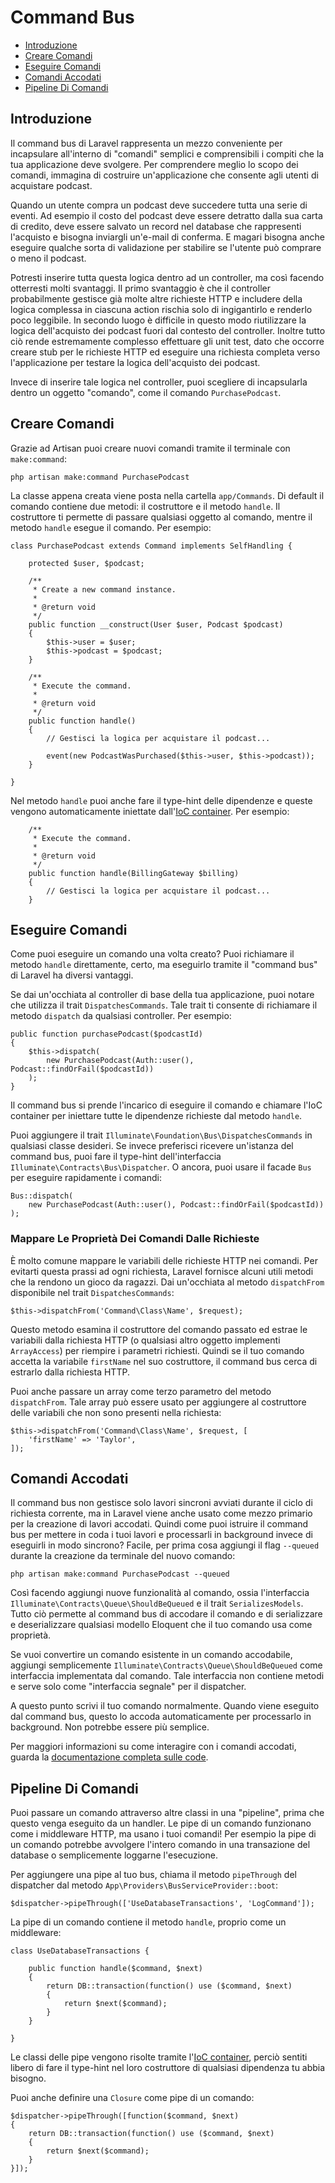 # Command Bus

- [Introduzione](#introduzione)
- [Creare Comandi](#creare-comandi)
- [Eseguire Comandi](#eseguire-comandi)
- [Comandi Accodati](#comandi-accodati)
- [Pipeline Di Comandi](#pipeline-di-comandi)

<a name="introduzione"></a>
## Introduzione

Il command bus di Laravel rappresenta un mezzo conveniente per incapsulare all'interno di "comandi" semplici e comprensibili i compiti che la tua applicazione deve svolgere. Per comprendere meglio lo scopo dei comandi, immagina di costruire un'applicazione che consente agli utenti di acquistare podcast.

Quando un utente compra un podcast deve succedere tutta una serie di eventi. Ad esempio il costo del podcast deve essere detratto dalla sua carta di credito, deve essere salvato un record nel database che rappresenti l'acquisto e bisogna inviargli un'e-mail di conferma. E magari bisogna anche eseguire qualche sorta di validazione per stabilire se l'utente può comprare o meno il podcast.

Potresti inserire tutta questa logica dentro ad un controller, ma così facendo otterresti molti svantaggi. Il primo svantaggio è che il controller probabilmente gestisce già molte altre richieste HTTP e includere della logica complessa in ciascuna action rischia solo di ingigantirlo e renderlo poco leggibile. In secondo luogo è difficile in questo modo riutilizzare la logica dell'acquisto dei podcast fuori dal contesto del controller. Inoltre tutto ciò rende estremamente complesso effettuare gli unit test, dato che occorre creare stub per le richieste HTTP ed eseguire una richiesta completa verso l'applicazione per testare la logica dell'acquisto dei podcast.

Invece di inserire tale logica nel controller, puoi scegliere di incapsularla dentro un oggetto "comando", come il comando `PurchasePodcast`.

<a name="creare-comandi"></a>
## Creare Comandi

Grazie ad Artisan puoi creare nuovi comandi tramite il terminale con `make:command`:

	php artisan make:command PurchasePodcast

La classe appena creata viene posta nella cartella `app/Commands`. Di default il comando contiene due metodi: il costruttore e il metodo `handle`. Il costruttore ti permette di passare qualsiasi oggetto al comando, mentre il metodo `handle` esegue il comando. Per esempio:

	class PurchasePodcast extends Command implements SelfHandling {

		protected $user, $podcast;

		/**
		 * Create a new command instance.
		 *
		 * @return void
		 */
		public function __construct(User $user, Podcast $podcast)
		{
			$this->user = $user;
			$this->podcast = $podcast;
		}

		/**
		 * Execute the command.
		 *
		 * @return void
		 */
		public function handle()
		{
			// Gestisci la logica per acquistare il podcast...

			event(new PodcastWasPurchased($this->user, $this->podcast));
		}

	}

Nel metodo `handle` puoi anche fare il type-hint delle dipendenze e queste vengono automaticamente iniettate dall'[IoC container](/container). Per esempio:

		/**
		 * Execute the command.
		 *
		 * @return void
		 */
		public function handle(BillingGateway $billing)
		{
			// Gestisci la logica per acquistare il podcast...
		}

<a name="eseguire-comandi"></a>
## Eseguire Comandi

Come puoi eseguire un comando una volta creato? Puoi richiamare il metodo `handle` direttamente, certo, ma eseguirlo tramite il "command bus" di Laravel ha diversi vantaggi.

Se dai un'occhiata al controller di base della tua applicazione, puoi notare che utilizza il trait `DispatchesCommands`. Tale trait ti consente di richiamare il metodo `dispatch` da qualsiasi controller. Per esempio:

	public function purchasePodcast($podcastId)
	{
		$this->dispatch(
			new PurchasePodcast(Auth::user(), Podcast::findOrFail($podcastId))
		);
	}

Il command bus si prende l'incarico di eseguire il comando e chiamare l'IoC container per iniettare tutte le dipendenze richieste dal metodo `handle`.

Puoi aggiungere il trait `Illuminate\Foundation\Bus\DispatchesCommands` in qualsiasi classe desideri. Se invece preferisci ricevere un'istanza del command bus, puoi fare il type-hint dell'interfaccia `Illuminate\Contracts\Bus\Dispatcher`. O ancora, puoi usare il facade `Bus` per eseguire rapidamente i comandi:

	Bus::dispatch(
		new PurchasePodcast(Auth::user(), Podcast::findOrFail($podcastId))
	);

### Mappare Le Proprietà Dei Comandi Dalle Richieste

È molto comune mappare le variabili delle richieste HTTP nei comandi. Per evitarti questa prassi ad ogni richiesta, Laravel fornisce alcuni utili metodi che la rendono un gioco da ragazzi. Dai un'occhiata al metodo `dispatchFrom` disponibile nel trait `DispatchesCommands`:

	$this->dispatchFrom('Command\Class\Name', $request);

Questo metodo esamina il costruttore del comando passato ed estrae le variabili dalla richiesta HTTP (o qualsiasi altro oggetto implementi `ArrayAccess`) per riempire i parametri richiesti. Quindi se il tuo comando accetta la variabile `firstName` nel suo costruttore, il command bus cerca di estrarlo dalla richiesta HTTP.

Puoi anche passare un array come terzo parametro del metodo `dispatchFrom`. Tale array può essere usato per aggiungere al costruttore delle variabili che non sono presenti nella richiesta:

	$this->dispatchFrom('Command\Class\Name', $request, [
		'firstName' => 'Taylor',
	]);

<a name="comandi-accodati"></a>
## Comandi Accodati

Il command bus non gestisce solo lavori sincroni avviati durante il ciclo di richiesta corrente, ma in Laravel viene anche usato come mezzo primario per la creazione di lavori accodati. Quindi come puoi istruire il command bus per mettere in coda i tuoi lavori e processarli in background invece di eseguirli in modo sincrono? Facile, per prima cosa aggiungi il flag `--queued` durante la creazione da terminale del nuovo comando:

	php artisan make:command PurchasePodcast --queued

Così facendo aggiungi nuove funzionalità al comando, ossia l'interfaccia `Illuminate\Contracts\Queue\ShouldBeQueued` e il trait `SerializesModels`. Tutto ciò permette al command bus di accodare il comando e di serializzare e deserializzare qualsiasi modello Eloquent che il tuo comando usa come proprietà.

Se vuoi convertire un comando esistente in un comando accodabile, aggiungi semplicemente `Illuminate\Contracts\Queue\ShouldBeQueued` come interfaccia implementata dal comando. Tale interfaccia non contiene metodi e serve solo come "interfaccia segnale" per il dispatcher.

A questo punto scrivi il tuo comando normalmente. Quando viene eseguito dal command bus, questo lo accoda automaticamente per processarlo in background. Non potrebbe essere più semplice.

Per maggiori informazioni su come interagire con i comandi accodati, guarda la [documentazione completa sulle code](/code).

<a name="pipeline-di-comandi"></a>
## Pipeline Di Comandi

Puoi passare un comando attraverso altre classi in una "pipeline", prima che questo venga eseguito da un handler. Le pipe di un comando funzionano come i middleware HTTP, ma usano i tuoi comandi! Per esempio la pipe di un comando potrebbe avvolgere l'intero comando in una transazione del database o semplicemente loggarne l'esecuzione.

Per aggiungere una pipe al tuo bus, chiama il metodo `pipeThrough` del dispatcher dal metodo `App\Providers\BusServiceProvider::boot`:

	$dispatcher->pipeThrough(['UseDatabaseTransactions', 'LogCommand']);

La pipe di un comando contiene il metodo `handle`, proprio come un middleware:

	class UseDatabaseTransactions {

		public function handle($command, $next)
		{
			return DB::transaction(function() use ($command, $next)
			{
				return $next($command);
			}
		}

	}

Le classi delle pipe vengono risolte tramite l'[IoC container](/container), perciò sentiti libero di fare il type-hint nel loro costruttore di qualsiasi dipendenza tu abbia bisogno.

Puoi anche definire una `Closure` come pipe di un comando:

	$dispatcher->pipeThrough([function($command, $next)
	{
		return DB::transaction(function() use ($command, $next)
		{
			return $next($command);
		}
	}]);
